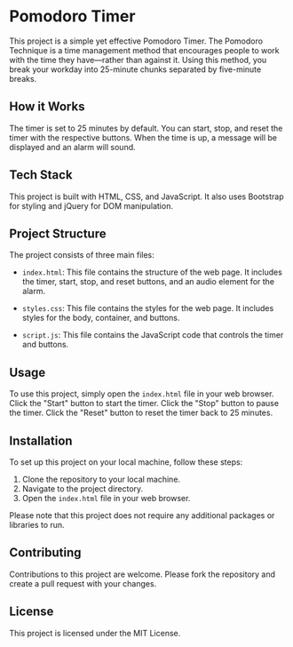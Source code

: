 # Pomodoro Timer

This project is a simple yet effective Pomodoro Timer. The Pomodoro Technique is a time management method that encourages people to work with the time they have—rather than against it. Using this method, you break your workday into 25-minute chunks separated by five-minute breaks.

## How it Works

The timer is set to 25 minutes by default. You can start, stop, and reset the timer with the respective buttons. When the time is up, a message will be displayed and an alarm will sound.

## Tech Stack

This project is built with HTML, CSS, and JavaScript. It also uses Bootstrap for styling and jQuery for DOM manipulation.

## Project Structure

The project consists of three main files:

- `index.html`: This file contains the structure of the web page. It includes the timer, start, stop, and reset buttons, and an audio element for the alarm.

- `styles.css`: This file contains the styles for the web page. It includes styles for the body, container, and buttons.

- `script.js`: This file contains the JavaScript code that controls the timer and buttons.

## Usage

To use this project, simply open the `index.html` file in your web browser. Click the "Start" button to start the timer. Click the "Stop" button to pause the timer. Click the "Reset" button to reset the timer back to 25 minutes.

## Installation

To set up this project on your local machine, follow these steps:

1. Clone the repository to your local machine.
2. Navigate to the project directory.
3. Open the `index.html` file in your web browser.

Please note that this project does not require any additional packages or libraries to run.

## Contributing

Contributions to this project are welcome. Please fork the repository and create a pull request with your changes.

## License

This project is licensed under the MIT License.
